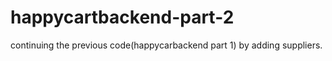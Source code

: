 # happycartbackend-part-2
continuing the previous code(happycarbackend part 1) by adding suppliers.

